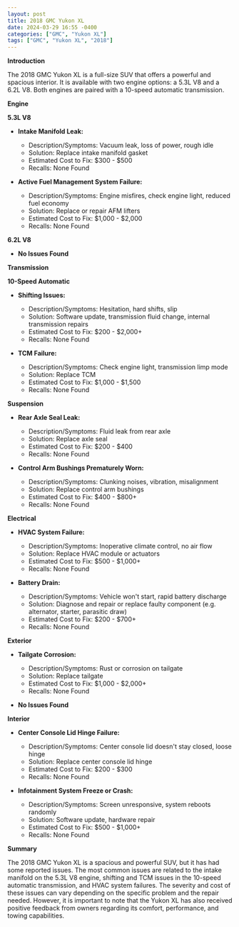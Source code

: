 ```yaml
---
layout: post
title: 2018 GMC Yukon XL
date: 2024-03-29 16:55 -0400
categories: ["GMC", "Yukon XL"]
tags: ["GMC", "Yukon XL", "2018"]
---
```

**Introduction**

The 2018 GMC Yukon XL is a full-size SUV that offers a powerful and spacious interior. It is available with two engine options: a 5.3L V8 and a 6.2L V8. Both engines are paired with a 10-speed automatic transmission.

**Engine**

**5.3L V8**

* **Intake Manifold Leak:**
    * Description/Symptoms: Vacuum leak, loss of power, rough idle
    * Solution: Replace intake manifold gasket
    * Estimated Cost to Fix: $300 - $500
    * Recalls: None Found

* **Active Fuel Management System Failure:**
    * Description/Symptoms: Engine misfires, check engine light, reduced fuel economy
    * Solution: Replace or repair AFM lifters
    * Estimated Cost to Fix: $1,000 - $2,000
    * Recalls: None Found

**6.2L V8**

* **No Issues Found**

**Transmission**

**10-Speed Automatic**

* **Shifting Issues:**
    * Description/Symptoms: Hesitation, hard shifts, slip
    * Solution: Software update, transmission fluid change, internal transmission repairs
    * Estimated Cost to Fix: $200 - $2,000+
    * Recalls: None Found

* **TCM Failure:**
    * Description/Symptoms: Check engine light, transmission limp mode
    * Solution: Replace TCM
    * Estimated Cost to Fix: $1,000 - $1,500
    * Recalls: None Found

**Suspension**

* **Rear Axle Seal Leak:**
    * Description/Symptoms: Fluid leak from rear axle
    * Solution: Replace axle seal
    * Estimated Cost to Fix: $200 - $400
    * Recalls: None Found

* **Control Arm Bushings Prematurely Worn:**
    * Description/Symptoms: Clunking noises, vibration, misalignment
    * Solution: Replace control arm bushings
    * Estimated Cost to Fix: $400 - $800+
    * Recalls: None Found

**Electrical**

* **HVAC System Failure:**
    * Description/Symptoms: Inoperative climate control, no air flow
    * Solution: Replace HVAC module or actuators
    * Estimated Cost to Fix: $500 - $1,000+
    * Recalls: None Found

* **Battery Drain:**
    * Description/Symptoms: Vehicle won't start, rapid battery discharge
    * Solution: Diagnose and repair or replace faulty component (e.g. alternator, starter, parasitic draw)
    * Estimated Cost to Fix: $200 - $700+
    * Recalls: None Found

**Exterior**

* **Tailgate Corrosion:**
    * Description/Symptoms: Rust or corrosion on tailgate
    * Solution: Replace tailgate
    * Estimated Cost to Fix: $1,000 - $2,000+
    * Recalls: None Found

* **No Issues Found**

**Interior**

* **Center Console Lid Hinge Failure:**
    * Description/Symptoms: Center console lid doesn't stay closed, loose hinge
    * Solution: Replace center console lid hinge
    * Estimated Cost to Fix: $200 - $300
    * Recalls: None Found

* **Infotainment System Freeze or Crash:**
    * Description/Symptoms: Screen unresponsive, system reboots randomly
    * Solution: Software update, hardware repair
    * Estimated Cost to Fix: $500 - $1,000+
    * Recalls: None Found

**Summary**

The 2018 GMC Yukon XL is a spacious and powerful SUV, but it has had some reported issues. The most common issues are related to the intake manifold on the 5.3L V8 engine, shifting and TCM issues in the 10-speed automatic transmission, and HVAC system failures. The severity and cost of these issues can vary depending on the specific problem and the repair needed. However, it is important to note that the Yukon XL has also received positive feedback from owners regarding its comfort, performance, and towing capabilities.
